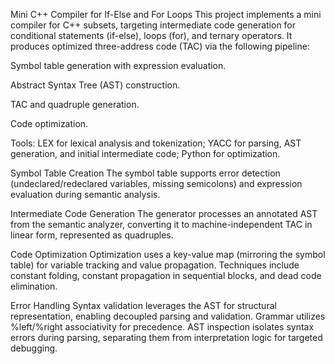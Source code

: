 Mini C++ Compiler for If-Else and For Loops
This project implements a mini compiler for C++ subsets, targeting intermediate code generation for conditional statements (if-else), loops (for), and ternary operators. It produces optimized three-address code (TAC) via the following pipeline:

Symbol table generation with expression evaluation.

Abstract Syntax Tree (AST) construction.

TAC and quadruple generation.

Code optimization.

Tools: LEX for lexical analysis and tokenization; YACC for parsing, AST generation, and initial intermediate code; Python for optimization.

Symbol Table Creation
The symbol table supports error detection (undeclared/redeclared variables, missing semicolons) and expression evaluation during semantic analysis.

Intermediate Code Generation
The generator processes an annotated AST from the semantic analyzer, converting it to machine-independent TAC in linear form, represented as quadruples.

Code Optimization
Optimization uses a key-value map (mirroring the symbol table) for variable tracking and value propagation. Techniques include constant folding, constant propagation in sequential blocks, and dead code elimination.

Error Handling
Syntax validation leverages the AST for structural representation, enabling decoupled parsing and validation. Grammar utilizes %left/%right associativity for precedence. AST inspection isolates syntax errors during parsing, separating them from interpretation logic for targeted debugging.
